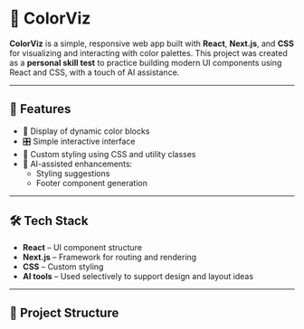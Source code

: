# 🎨 ColorViz

**ColorViz** is a simple, responsive web app built with **React**, **Next.js**, and **CSS** for visualizing and interacting with color palettes. This project was created as a **personal skill test** to practice building modern UI components using React and CSS, with a touch of AI assistance.

---

## 🚀 Features

- 🔘 Display of dynamic color blocks
- 🎛️ Simple interactive interface
- 💅 Custom styling using CSS and utility classes
- 🤖 AI-assisted enhancements:
  - Styling suggestions
  - Footer component generation

---

## 🛠️ Tech Stack

- **React** – UI component structure
- **Next.js** – Framework for routing and rendering
- **CSS** – Custom styling
- **AI tools** – Used selectively to support design and layout ideas

---

## 📁 Project Structure

